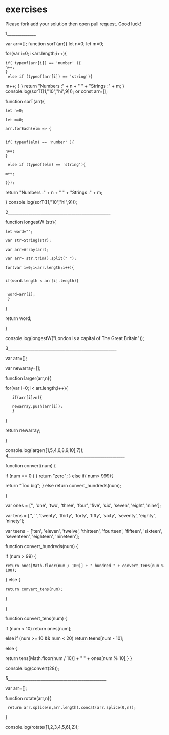 # exercises

Please fork add your solution then open pull request.
Good luck!



1______________

var arr=[];
function sorT(arr){
 let n=0;
 let m=0;
   
for(var i=0; i<arr.length;i++){
    
    if( typeof(arr[i]) == 'number' ){
    n++;
    }
     else if (typeof(arr[i]) == 'string'){
   m++;
   }
}
 return "Numbers :" + n + " " + "Strings :" + m;
}
console.log(sorT([1,"10","hi",9]));
or
const arr=[];

function sorT(arr){
    
    let n=0;
    
    let m=0;
   
    arr.forEach(elm => {
        
    
    if( typeof(elm) == 'number' ){
    
    n++;
    }
    
     else if (typeof(elm) == 'string'){
     
    m++;
    
    }});

return "Numbers :" + n + " " + "Strings :" + m;

}
console.log(sorT([1,"10","hi",9]));


2__________________________________________________

 function longestW (str){
 
    let word="";
    
    var str=String(str);
    
    var arr=Array(arr);
    
    var arr= str.trim().split(" ");
    
    for(var i=0;i<arr.length;i++){
    
       
    if(word.length < arr[i].length){
   
    
     word=arr[i];
     }
     
   } 
   
  return word;
  
}

console.log(longestW("London is a capital of The Great Britain"));

3_____________________________________________________

 var arr=[];
 
 var newarray=[];
 
function larger(arr,n){

   for(var i=0; i< arr.length;i++){
   
       if(arr[i]>n){
       
       newarray.push(arr[i]);
       }
   } 
   
   return newarray;
   
 }
 
 console.log(larger([1,5,4,6,8,9,10],7));
4_________________________________________________________


function convert(num) {

  if (num == 0 )  {
  return "zero"; 
  }
  else if( num> 999){
  
  return "Too big";
  }
  else return convert_hundreds(num);
  
}

var ones = ['', 'one', 'two', 'three', 'four', 'five', 'six', 'seven', 'eight', 'nine'];

var tens = ['', '', 'twenty', 'thirty', 'forty', 'fifty', 'sixty', 'seventy', 'eighty', 'ninety'];

var teens = ['ten', 'eleven', 'twelve', 'thirteen', 'fourteen', 'fifteen', 'sixteen', 'seventeen', 'eighteen', 'nineteen'];



function convert_hundreds(num) {

  if (num > 99) {
  
    return ones[Math.floor(num / 100)] + " hundred " + convert_tens(num % 100);
    
  } else {
  
    return convert_tens(num);
    
  }
  
}

function convert_tens(num) {

  if (num < 10) return ones[num];
  
  
  else if (num >= 10 && num < 20) return teens[num - 10];
  
  
  else {
  
   return tens[Math.floor(num / 10)] + " " + ones[num % 10];}
}


console.log(convert(28));




5________________________________________________

 var arr=[];
 
 function rotate(arr,n){
 
     return arr.splice(n,arr.length).concat(arr.splice(0,n));
 }
 
 console.log(rotate([1,2,3,4,5,6],2));

